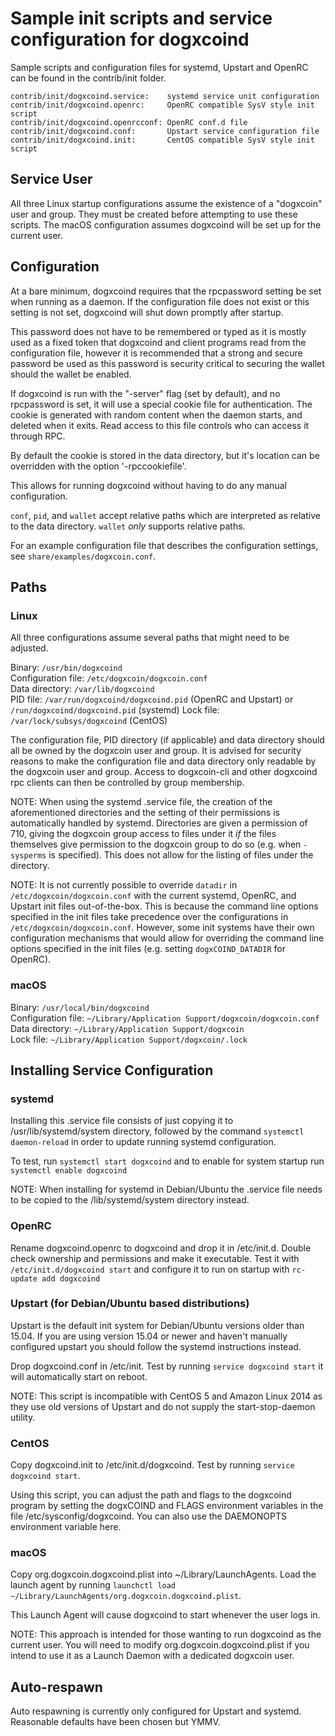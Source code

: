 Sample init scripts and service configuration for dogxcoind
==========================================================

Sample scripts and configuration files for systemd, Upstart and OpenRC
can be found in the contrib/init folder.

    contrib/init/dogxcoind.service:    systemd service unit configuration
    contrib/init/dogxcoind.openrc:     OpenRC compatible SysV style init script
    contrib/init/dogxcoind.openrcconf: OpenRC conf.d file
    contrib/init/dogxcoind.conf:       Upstart service configuration file
    contrib/init/dogxcoind.init:       CentOS compatible SysV style init script

Service User
---------------------------------

All three Linux startup configurations assume the existence of a "dogxcoin" user
and group.  They must be created before attempting to use these scripts.
The macOS configuration assumes dogxcoind will be set up for the current user.

Configuration
---------------------------------

At a bare minimum, dogxcoind requires that the rpcpassword setting be set
when running as a daemon.  If the configuration file does not exist or this
setting is not set, dogxcoind will shut down promptly after startup.

This password does not have to be remembered or typed as it is mostly used
as a fixed token that dogxcoind and client programs read from the configuration
file, however it is recommended that a strong and secure password be used
as this password is security critical to securing the wallet should the
wallet be enabled.

If dogxcoind is run with the "-server" flag (set by default), and no rpcpassword is set,
it will use a special cookie file for authentication. The cookie is generated with random
content when the daemon starts, and deleted when it exits. Read access to this file
controls who can access it through RPC.

By default the cookie is stored in the data directory, but it's location can be overridden
with the option '-rpccookiefile'.

This allows for running dogxcoind without having to do any manual configuration.

`conf`, `pid`, and `wallet` accept relative paths which are interpreted as
relative to the data directory. `wallet` *only* supports relative paths.

For an example configuration file that describes the configuration settings,
see `share/examples/dogxcoin.conf`.

Paths
---------------------------------

### Linux

All three configurations assume several paths that might need to be adjusted.

Binary:              `/usr/bin/dogxcoind`  
Configuration file:  `/etc/dogxcoin/dogxcoin.conf`  
Data directory:      `/var/lib/dogxcoind`  
PID file:            `/var/run/dogxcoind/dogxcoind.pid` (OpenRC and Upstart) or `/run/dogxcoind/dogxcoind.pid` (systemd)
Lock file:           `/var/lock/subsys/dogxcoind` (CentOS)  

The configuration file, PID directory (if applicable) and data directory
should all be owned by the dogxcoin user and group.  It is advised for security
reasons to make the configuration file and data directory only readable by the
dogxcoin user and group.  Access to dogxcoin-cli and other dogxcoind rpc clients
can then be controlled by group membership.

NOTE: When using the systemd .service file, the creation of the aforementioned
directories and the setting of their permissions is automatically handled by
systemd. Directories are given a permission of 710, giving the dogxcoin group
access to files under it _if_ the files themselves give permission to the
dogxcoin group to do so (e.g. when `-sysperms` is specified). This does not allow
for the listing of files under the directory.

NOTE: It is not currently possible to override `datadir` in
`/etc/dogxcoin/dogxcoin.conf` with the current systemd, OpenRC, and Upstart init
files out-of-the-box. This is because the command line options specified in the
init files take precedence over the configurations in
`/etc/dogxcoin/dogxcoin.conf`. However, some init systems have their own
configuration mechanisms that would allow for overriding the command line
options specified in the init files (e.g. setting `dogxCOIND_DATADIR` for
OpenRC).

### macOS

Binary:              `/usr/local/bin/dogxcoind`  
Configuration file:  `~/Library/Application Support/dogxcoin/dogxcoin.conf`  
Data directory:      `~/Library/Application Support/dogxcoin`  
Lock file:           `~/Library/Application Support/dogxcoin/.lock`  

Installing Service Configuration
-----------------------------------

### systemd

Installing this .service file consists of just copying it to
/usr/lib/systemd/system directory, followed by the command
`systemctl daemon-reload` in order to update running systemd configuration.

To test, run `systemctl start dogxcoind` and to enable for system startup run
`systemctl enable dogxcoind`

NOTE: When installing for systemd in Debian/Ubuntu the .service file needs to be copied to the /lib/systemd/system directory instead.

### OpenRC

Rename dogxcoind.openrc to dogxcoind and drop it in /etc/init.d.  Double
check ownership and permissions and make it executable.  Test it with
`/etc/init.d/dogxcoind start` and configure it to run on startup with
`rc-update add dogxcoind`

### Upstart (for Debian/Ubuntu based distributions)

Upstart is the default init system for Debian/Ubuntu versions older than 15.04. If you are using version 15.04 or newer and haven't manually configured upstart you should follow the systemd instructions instead.

Drop dogxcoind.conf in /etc/init.  Test by running `service dogxcoind start`
it will automatically start on reboot.

NOTE: This script is incompatible with CentOS 5 and Amazon Linux 2014 as they
use old versions of Upstart and do not supply the start-stop-daemon utility.

### CentOS

Copy dogxcoind.init to /etc/init.d/dogxcoind. Test by running `service dogxcoind start`.

Using this script, you can adjust the path and flags to the dogxcoind program by
setting the dogxCOIND and FLAGS environment variables in the file
/etc/sysconfig/dogxcoind. You can also use the DAEMONOPTS environment variable here.

### macOS

Copy org.dogxcoin.dogxcoind.plist into ~/Library/LaunchAgents. Load the launch agent by
running `launchctl load ~/Library/LaunchAgents/org.dogxcoin.dogxcoind.plist`.

This Launch Agent will cause dogxcoind to start whenever the user logs in.

NOTE: This approach is intended for those wanting to run dogxcoind as the current user.
You will need to modify org.dogxcoin.dogxcoind.plist if you intend to use it as a
Launch Daemon with a dedicated dogxcoin user.

Auto-respawn
-----------------------------------

Auto respawning is currently only configured for Upstart and systemd.
Reasonable defaults have been chosen but YMMV.
